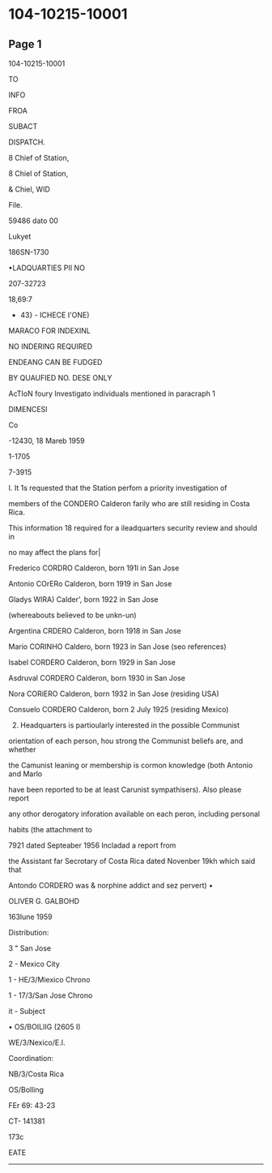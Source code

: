 # 104-10215-10001

## Page 1

104-10215-10001

TO

INFO

FROA

SUBACT

DISPATCH.

8 Chief of Station,

8 Chiel of Station,

& Chiel, WID

File.

59486 dato 00

Lukyet

186SN-1730

•LADQUARTIES PII NO

207-32723

18,69:7

- 43} - ICHECE I'ONE)

MARACO FOR INDEXINL

NO INDERING REQUIRED

ENDEANG CAN BE FUDGED

BY QUAUFIED NO. DESE ONLY

AcTIoN foury Investigato individuals mentioned in paracraph 1

DIMENCESI

Co

-12430, 18 Mareb 1959

1-1705

7-3915

I. It 1s requested that the Station perfom a priority investigation of

members of the CONDERO Calderon farily who are still residing in Costa Rica.

This information 18 required for a ileadquarters security review and should in

no may affect the plans for|

Frederico CORDRO Calderon, born 191l in San Jose

Antonio COrERo Calderon, born 1919 in San Jose

Gladys WIRA) Calder', born 1922 in San Jose

(whereabouts believed to be unkn-un)

Argentina CRDERO Calderon, born 1918 in San Jose

Mario CORINHO Caldero, born 1923 in San Jose (seo references)

Isabel CORDERO Calderon, born 1929 in San Jose

Asdruval CORDERO Calderon, born 1930 in San Jose

Nora CORiERO Calderon, born 1932 in San Jose (residing USA)

Consuelo CORDERO Calderon, born 2 July 1925 (residing Mexico)

2. Headquarters is partioularly interested in the possible Communist

orientation of each person, hou strong the Communist beliefs are, and whether

the Camunist leaning or membership is cormon knowledge (both Antonio and Marlo

have been reported to be at least Carunist sympathisers). Also please report

any othor derogatory inforation available on each peron, including personal

habits (the attachment to

7921 dated Septeaber 1956 Incladad a report from

the Assistant far Secrotary of Costa Rica dated Novenber 19kh which said that

Antondo CORDERO was & norphine addict and sez pervert) •

OLIVER G. GALBOHD

163lune 1959

Distribution:

3 " San Jose

2 - Mexico City

1 - HE/3/Miexico Chrono

1 - 17/3/San Jose Chrono

it - Subject

• OS/BOILIIG (2605 I)

WE/3/Nexico/E.I.

Coordination:

NB/3/Costa Rica

OS/Bolling

FEr 69: 43-23

CT- 141381

173c

EATE

---

